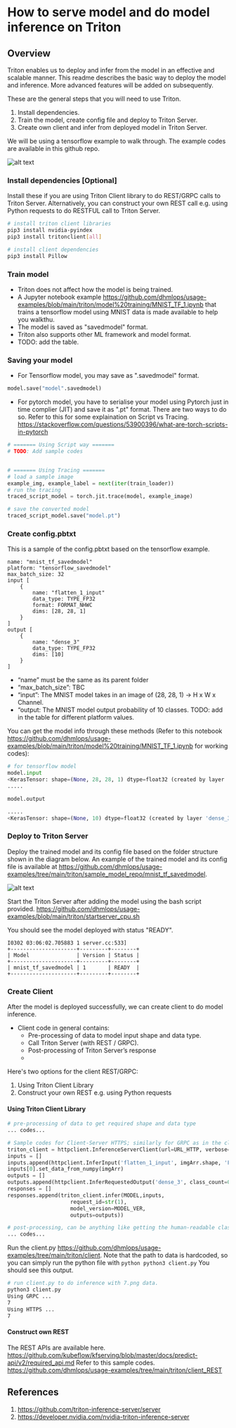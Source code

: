 # How to serve model and do model inference on Triton

## Overview
Triton enables us to deploy and infer from the model in an effective and scalable manner. This readme describes the basic way to deploy the model and inference. More advanced features will be added on subsequently. 

These are the general steps that you will need to use Triton. 
1. Install dependencies.
2. Train the model, create config file and deploy to Triton Server.
3. Create own client and infer from deployed model in Triton Server.

We will be using a tensorflow example to walk through. The example codes are available in this github repo. 

![alt text](https://github.com/dhmlops/usage-examples/blob/main/triton/images/overview)


### Install dependencies [Optional]
Install these if you are using Triton Client library to do REST/GRPC calls to Triton Server.
Alternatively, you can construct your own REST call e.g. using Python requests to do RESTFUL call to Triton Server.

```bash
# install triton client libraries
pip3 install nvidia-pyindex
pip3 install tritonclient[all]

# install client dependencies
pip3 install Pillow
```


### Train model
- Triton does not affect how the model is being trained.
- A Jupyter notebook example https://github.com/dhmlops/usage-examples/blob/main/triton/model%20training/MNIST_TF_1.ipynb that trains a tensorflow model using MNIST data is made available to help you walkthu.
- The model is saved as "savedmodel" format.
- Triton also supports other ML framework and model format. 
- TODO: add the table.

### Saving your model
- For Tensorflow model, you may save as ".savedmodel" format. 
```python
model.save("model".savedmodel)
```
- For pytorch model, you have to serialise your model using Pytorch just in time complier (JIT) and save it as ".pt" format. There are two ways to do so. Refer to this for some explaination on Script vs Tracing. https://stackoverflow.com/questions/53900396/what-are-torch-scripts-in-pytorch
```python
# ======= Using Script way =======
# TODO: Add sample codes


# ======= Using Tracing =======
# load a sample image
example_img, example_label = next(iter(train_loader))
# run the tracing
traced_script_model = torch.jit.trace(model, example_image)

# save the converted model
traced_script_model.save("model.pt")
```

### Create config.pbtxt
This is a sample of the config.pbtxt based on the tensorflow example.

```
name: "mnist_tf_savedmodel"
platform: "tensorflow_savedmodel"
max_batch_size: 32
input [
    {
        name: "flatten_1_input"
        data_type: TYPE_FP32
        format: FORMAT_NHWC
        dims: [28, 28, 1]
    }
]
output [
    {
        name: "dense_3"
        data_type: TYPE_FP32
        dims: [10]
    }
]
```
- “name” must be the same as its parent folder
- “max_batch_size”: TBC
- “input”: The MNIST model takes in an image of (28, 28, 1) -> H x W x Channel.
- “output: The MNIST model output probability of 10 classes.
TODO: add in the table for different platform values.

You can get the model info through these methods (Refer to this notebook https://github.com/dhmlops/usage-examples/blob/main/triton/model%20training/MNIST_TF_1.ipynb for working codes):
```python
# for tensorflow model
model.input
<KerasTensor: shape=(None, 28, 28, 1) dtype=float32 (created by layer 'flatten_1_input'
.....

model.output

.....
<KerasTensor: shape=(None, 10) dtype=float32 (created by layer 'dense_3')>
```

### Deploy to Triton Server
Deploy the trained model and its config file based on the folder structure shown in the diagram below.
An example of the trained model and its config file is available at https://github.com/dhmlops/usage-examples/tree/main/triton/sample_model_repo/mnist_tf_savedmodel.

![alt text](https://github.com/dhmlops/usage-examples/blob/main/triton/images/model_repor_folder_structure.png)

Start the Triton Server after adding the model using the bash script provided. 
https://github.com/dhmlops/usage-examples/blob/main/triton/startserver_cpu.sh

You should see the model deployed with status "READY".

```
I0302 03:06:02.705883 1 server.cc:533] 
+---------------------+---------+--------+
| Model               | Version | Status |
+---------------------+---------+--------+
| mnist_tf_savedmodel | 1       | READY  |
+---------------------+---------+--------+
```


### Create Client
After the model is deployed successfully, we can create client to do model inference. 
- Client code in general contains:
  - Pre-processing of data to model input shape and data type.
  - Call Triton Server (with REST / GRPC). 
  - Post-processing of Triton Server’s response
  - 
Here's two options for the client REST/GRPC:
1. Using Triton Client Library
2. Construct your own REST e.g. using Python requests

#### Using Triton Client Library
``` python
# pre-processing of data to get required shape and data type
... codes...

# Sample codes for Client-Server HTTPS; similarly for GRPC as in the client.py sample
triton_client = httpclient.InferenceServerClient(url=URL_HTTP, verbose=0)
inputs = []
inputs.append(httpclient.InferInput('flatten_1_input', imgArr.shape, 'FP32'))
inputs[0].set_data_from_numpy(imgArr)
outputs = []
outputs.append(httpclient.InferRequestedOutput('dense_3', class_count=0))
responses = []
responses.append(triton_client.infer(MODEL,inputs,
                    request_id=str(1),
                    model_version=MODEL_VER,
                    outputs=outputs))

# post-processing, can be anything like getting the human-readable class
... codes...

```

Run the client.py https://github.com/dhmlops/usage-examples/tree/main/triton/client. Note that the path to data is hardcoded, so you can simply run the python file with ```python python3 client.py```
You should see this output.

``` bash
# run client.py to do inference with 7.png data.
python3 client.py
Using GRPC ... 
7
Using HTTPS ... 
7
```
#### Construct own REST
The REST APIs are available here. https://github.com/kubeflow/kfserving/blob/master/docs/predict-api/v2/required_api.md
Refer to this sample codes. https://github.com/dhmlops/usage-examples/tree/main/triton/client_REST

## References
1. https://github.com/triton-inference-server/server
2. https://developer.nvidia.com/nvidia-triton-inference-server

